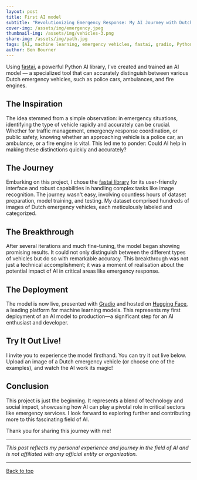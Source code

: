 ```yaml
---
layout: post
title: First AI model
subtitle: "Revolutionizing Emergency Response: My AI Journey with Dutch Emergency Vehicles"
cover-img: /assets/img/emergency.jpeg
thumbnail-img: /assets/img/vehicles-3.png
share-img: /assets/img/path.jpg
tags: [AI, machine learning, emergency vehicles, fastai, gradio, Python, Hugging Face, image recognition, Dutch emergency services]
author: Ben Bourner
---
```


Using [fastai](https://www.fast.ai/), a powerful Python AI library, I've created and trained an AI model — a specialized tool that can accurately distinguish between various Dutch emergency vehicles, such as police cars, ambulances, and fire engines.

## The Inspiration

The idea stemmed from a simple observation: in emergency situations, identifying the type of vehicle rapidly and accurately can be crucial. Whether for traffic management, emergency response coordination, or public safety, knowing whether an approaching vehicle is a police car, an ambulance, or a fire engine is vital. This led me to ponder: Could AI help in making these distinctions quickly and accurately?

## The Journey

Embarking on this project, I chose the [fastai library](https://www.fast.ai/) for its user-friendly interface and robust capabilities in handling complex tasks like image recognition. The journey wasn't easy, involving countless hours of dataset preparation, model training, and testing. My dataset comprised hundreds of images of Dutch emergency vehicles, each meticulously labeled and categorized.

## The Breakthrough

After several iterations and much fine-tuning, the model began showing promising results. It could not only distinguish between the different types of vehicles but do so with remarkable accuracy. This breakthrough was not just a technical accomplishment; it was a moment of realisation about the potential impact of AI in critical areas like emergency response.

## The Deployment

The model is now live, presented with [Gradio](https://www.gradio.app/) and hosted on [Hugging Face](https://huggingface.co/), a leading platform for machine learning models. This represents my first deployment of an AI model to production—a significant step for an AI enthusiast and developer.

## Try It Out Live!

I invite you to experience the model firsthand. You can try it out live below. Upload an image of a Dutch emergency vehicle (or choose one of the examples), and watch the AI work its magic!

<script type="module" src="https://gradio.s3-us-west-2.amazonaws.com/4.13.0/gradio.js"></script>
<gradio-app src="https://benboai-vehicle-checker.hf.space" theme_mode="light"></gradio-app>

## Conclusion

This project is just the beginning. It represents a blend of technology and social impact, showcasing how AI can play a pivotal role in critical sectors like emergency services. I look forward to exploring further and contributing more to this fascinating field of AI.

Thank you for sharing this journey with me!

---

*This post reflects my personal experience and journey in the field of AI and is not affiliated with any official entity or organization.*

---

[Back to top](#top)
